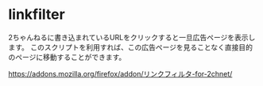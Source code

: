 linkfilter
==========
2ちゃんねるに書き込まれているURLをクリックすると一旦広告ページを表示します。
このスクリプトを利用すれば、この広告ページを見ることなく直接目的のページに移動することができます。

https://addons.mozilla.org/firefox/addon/リンクフィルタ-for-2chnet/
